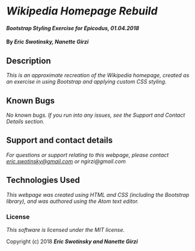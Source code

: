 # _Wikipedia Homepage Rebuild_

#### _Bootstrap Styling Exercise for Epicodus, 01.04.2018_

#### By _**Eric Swotinsky, Nanette Girzi**_

## Description

_This is an approximate recreation of the Wikipedia homepage, created as an exercise in using Bootstrap and applying custom CSS styling._

## Known Bugs

_No known bugs. If you run into any issues, see the Support and Contact Details section._

## Support and contact details

_For questions or support relating to this webpage, please contact eric.swotinsky@gmail.com or ngirzi@gmail.com_

## Technologies Used

_This webpage was created using HTML and CSS (including the Bootstrap library), and was authored using the Atom text editor._

### License

*This software is licensed under the MIT license.*

Copyright (c) 2018 **_Eric Swotinsky and Nanette Girzi_**
